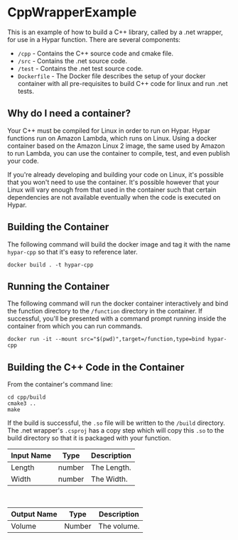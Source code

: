 # CppWrapperExample

This is an example of how to build a C++ library, called by a .net wrapper, for use in a Hypar function. There are several components:
- `/cpp` - Contains the C++ source code and cmake file.
- `/src` - Contains the .net source code.
- `/test` - Contains the .net test source code.
- `Dockerfile` - The Docker file describes the setup of your docker container with all pre-requisites to build C++ code for linux and run .net tests.

## Why do I need a container?
Your C++ must be compiled for Linux in order to run on Hypar. Hypar functions run on Amazon Lambda, which runs on Linux. Using a docker container based on the Amazon Linux 2 image, the same used by Amazon to run Lambda, you can use the container to compile, test, and even publish your code.

If you're already developing and building your code on Linux, it's possible that you won't need to use the container. It's possible however that your Linux will vary enough from that used in the container such that certain dependencies are not available eventually when the code is executed on Hypar.

## Building the Container
The following command will build the docker image and tag it with the name `hypar-cpp` so that it's easy to reference later.
```
docker build . -t hypar-cpp
```

## Running the Container
The following command will run the docker container interactively and bind the function directory to the `/function` directory in the container. If successful, you'll be presented with a command prompt running inside the container from which you can run commands.
```
docker run -it --mount src="$(pwd)",target=/function,type=bind hypar-cpp
```

## Building the C++ Code in the Container
From the container's command line:
```
cd cpp/build
cmake3 ..
make
```
If the build is successful, the `.so` file will be written to the `/build` directory. The .net wrapper's `.csproj` has a copy step which will copy this `.so` to the build directory so that it is packaged with your function.

|Input Name|Type|Description|
|---|---|---|
|Length|number|The Length.|
|Width|number|The Width.|


<br>

|Output Name|Type|Description|
|---|---|---|
|Volume|Number|The volume.|

